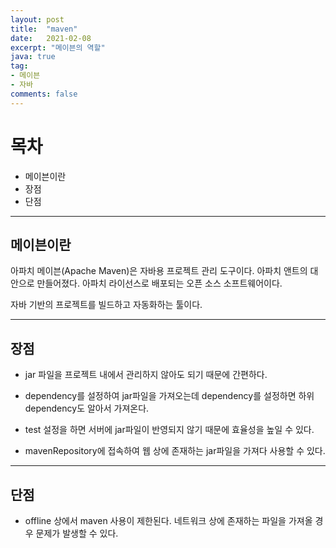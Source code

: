 ```yaml
---
layout: post
title:  "maven"
date:   2021-02-08
excerpt: "메이븐의 역할"
java: true
tag:
- 메이븐
- 자바
comments: false
---
```



# 목차
* 메이븐이란
* 장점
* 단점

---


## 메이븐이란

아파치 메이븐(Apache Maven)은 자바용 프로젝트 관리 도구이다. 아파치 앤트의 대안으로 만들어졌다. 아파치 라이선스로 배포되는 오픈 소스 소프트웨어이다.

자바 기반의 프로젝트를 빌드하고 자동화하는 툴이다.

---

## 장점

- jar 파일을 프로젝트 내에서 관리하지 않아도 되기 때문에 간편하다.

- dependency를 설정하여 jar파일을 가져오는데 dependency를 설정하면 하위 dependency도 알아서 가져온다.

- <scope>test</scope> 설정을 하면 서버에 jar파일이 반영되지 않기 때문에 효율성을 높일 수 있다.

- mavenRepository에 접속하여 웹 상에 존재하는 jar파일을 가져다 사용할 수 있다.

---

## 단점

- offline 상에서 maven 사용이 제한된다. 네트워크 상에 존재하는 파일을 가져올 경우 문제가 발생할 수 있다.